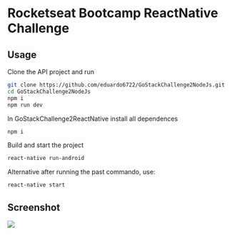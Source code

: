 # Rocketseat Bootcamp ReactNative Challenge

## Usage

Clone the API project and run

```bash
git clone https://github.com/eduardo6722/GoStackChallenge2NodeJs.git
cd GoStackChallenge2NodeJs
npm i
npm run dev
```

In GoStackChallenge2ReactNative install all dependences

```bash
npm i
```

Build and start the project

```bash
react-native run-android
```

Alternative after running the past commando, use:

```bash
react-native start
```

## Screenshot

![](https://i.imgur.com/WuU3uUm.png)
